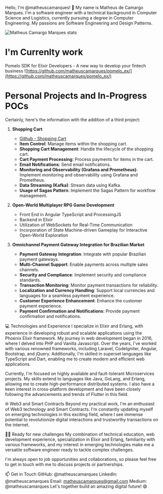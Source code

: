 Hello, I'm @matheuscamarques! 👋
My name is Matheus de Camargo Marques.
I'm a software engineer with a technical background in Computer Science and Logistics, currently pursuing a degree in Computer Engineering. My passions are Software Engineering and Design Patterns.

![Matheus Camargo Marques stats](https://github-readme-stats.vercel.app/api?username=matheuscamarques&theme=shadow_red&show_icons=true)

# I'm Currenlty work 

Pomelo SDK for Elixir Developers - A new way to develop your fintech business 
![https://github.com/matheuscamarques/pomelo_ex/](https://github.com/matheuscamarques/pomelo_ex/)

# Personal Projects and In-Progress POCs

Certainly, here's the information with the addition of a third project:

1. **Shopping Cart** 
   - [Github - Shopping Cart](https://github.com/matheuscamarques/poc_shopping_cart)
   - **Item Control**: Manage items within the shopping cart.
   - **Shopping Cart Management**: Handle the lifecycle of the shopping cart.
   - **Cart Payment Processing**: Process payments for items in the cart.
   - **Email Notifications**: Send email notifications.
   - **Monitoring and Observability (Grafana and Prometheus)**: Implement monitoring and observability using Grafana and Prometheus.
   - **Data Streaming (Kafka)**: Stream data using Kafka.
   - **Usage of Sagas Pattern**: Implement the Sagas Pattern for workflow management.

2. **Open-World Multiplayer RPG Game Development**
    - Front End in Angular TypeScript and ProcessingJS
    - Backend in Elixir
    - Utilization of WebSockets for Real-Time Communication
    - Incorporation of State Machine-driven Gameplay for Interactive Open-World Exploration

3. **Omnichannel Payment Gateway Integration for Brazilian Market**
   - **Payment Gateway Integration**: Integrate with popular Brazilian payment gateways.
   - **Multi-Channel Support**: Enable payments across multiple sales channels.
   - **Security and Compliance**: Implement security and compliance standards.
   - **Transaction Monitoring**: Monitor payment transactions for reliability.
   - **Localization and Currency Handling**: Support local currencies and languages for a seamless payment experience.
   - **Customer Experience Enhancement**: Enhance the customer payment experience.
   - **Payment Confirmation and Notifications**: Provide payment confirmation and notifications.

💻 Technologies and Experience
I specialize in Elixir and Erlang, with experience in developing robust and scalable applications using the Phoenix Elixir framework. My journey in web development began in 2016, where I delved into PHP and Vanilla Javascript. Over the years, I've worked with various renowned frameworks, including Laravel, CodeIgniter, Angular, Bootstrap, and jQuery. Additionally, I'm skilled in superset languages like TypeScript and Dart, enabling me to create modern and efficient web applications.

Currently, I'm focused on highly available and fault-tolerant Microservices projects. My skills extend to languages like Java, GoLang, and Erlang, allowing me to create high-performance distributed systems. I also have a keen interest in cross-platform development and have been closely following the advancements and trends of Flutter in this field.

🌐 Web3 and Smart Contracts
Beyond my practical work, I'm an enthusiast of Web3 technology and Smart Contracts. I'm constantly updating myself on emerging technologies in this exciting field, where I see immense potential to revolutionize digital interactions and trustworthy transactions on the internet.

👨‍💻 Ready for new challenges
My combination of technical education, web development experience, specialization in Elixir and Erlang, familiarity with various frameworks, and my interest in emerging technologies make me a versatile software engineer ready to tackle complex challenges.

I'm always open to job opportunities and collaborations, so please feel free to get in touch with me to discuss projects or partnerships.

📫 Get in Touch
GitHub: @matheuscamarques
LinkedIn: @matheuscamarques
Email: matheuscamarques@gmail.com
Medium: @matheuscamarques
Let's together build an amazing digital future! 😄
